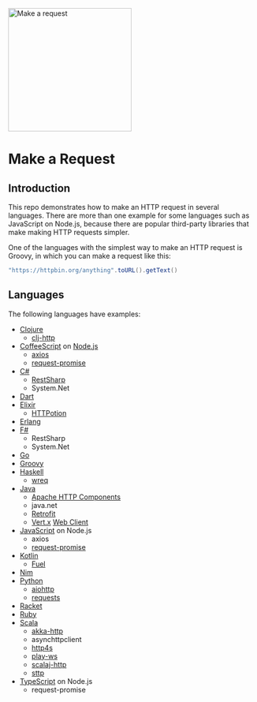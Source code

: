 <img src="https://upload.wikimedia.org/wikipedia/commons/5/5b/HTTP_logo.svg" width="250" data-canonical-src="https://upload.wikimedia.org/wikipedia/commons/5/5b/HTTP_logo.svg" alt="Make a request" />

# Make a Request

## Introduction

This repo demonstrates how to make an HTTP request in several languages. There are more than one example for some languages
such as JavaScript on Node.js, because there are popular third-party libraries that make making HTTP requests simpler.

One of the languages with the simplest way to make an HTTP request is Groovy, in which you can make a request like this:
```groovy
"https://httpbin.org/anything".toURL().getText()
```

## Languages

The following languages have examples:

* [Clojure](http://clojure.org)
    * [clj-http](https://github.com/dakrone/clj-http)
* [CoffeeScript](http://coffeescript.org) on [Node.js](http://nodejs.org)
    * [axios](https://github.com/axios/axios)
    * [request-promise](https://github.com/request/request-promise)
* [C#](https://docs.microsoft.com/en-us/dotnet/csharp/)
    * [RestSharp](http://restsharp.org)
    * System.Net
* [Dart](http://dartlang.org)
* [Elixir](http://elixir-lang.org)
    * [HTTPotion](https://github.com/myfreeweb/httpotion)
* [Erlang](http://erlang.org)
* [F#](https://docs.microsoft.com/en-us/dotnet/fsharp/)
    * RestSharp
    * System.Net
* [Go](http://golang.org)
* [Groovy](http://groovy-lang.org)
* [Haskell](http://haskell.org)
    * [wreq](http://www.serpentine.com/wreq)
* [Java](http://www.oracle.com/technetwork/java)
    * [Apache HTTP Components](https://hc.apache.org/)
    * java.net
    * [Retrofit](https://square.github.io/retrofit/)
    * [Vert.x](http://vertx.io) [Web Client](http://vertx.io/docs/vertx-web-client/java)
* [JavaScript](https://www.javascript.com/) on Node.js
    * axios
    * [request-promise](https://github.com/request/request-promise)
* [Kotlin](http://kotlinlang.org)
    * [Fuel](https://github.com/kittinunf/fuel)
* [Nim](https://nim-lang.org)
* [Python](https://python.org)
    * [aiohttp](http://aiohttp.readthedocs.io)
    * [requests](http://docs.python-requests.org)
* [Racket](https://racket-lang.org)
* [Ruby](https://ruby-lang.org)
* [Scala](https://scala-lang.org)
    * [akka-http](https://akka.io)
    * asynchttpclient
    * [http4s](http://http4s.org)
    * [play-ws](https://github.com/playframework/play-ws)
    * [scalaj-http](https://github.com/scalaj/scalaj-http)
    * [sttp](https://sttp.softwaremill.com/)
* [TypeScript](https://www.typescriptlang.org) on Node.js
    * request-promise
